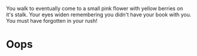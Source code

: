 You walk to eventually come to a small pink flower with yellow berries on it's
stalk. Your eyes widen remembering you didn't have your book with you. You must
have forgotten in your rush!

# Oops
